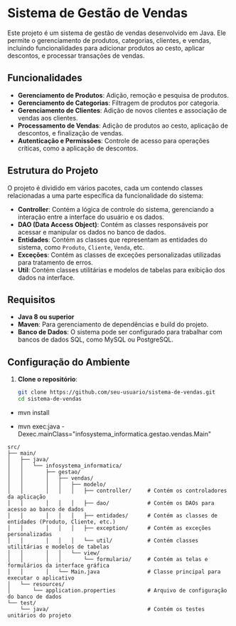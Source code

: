# Sistema de Gestão de Vendas

Este projeto é um sistema de gestão de vendas desenvolvido em Java. Ele permite o gerenciamento de produtos, categorias, clientes, e vendas, incluindo funcionalidades para adicionar produtos ao cesto, aplicar descontos, e processar transações de vendas.

## Funcionalidades

- **Gerenciamento de Produtos**: Adição, remoção e pesquisa de produtos.
- **Gerenciamento de Categorias**: Filtragem de produtos por categoria.
- **Gerenciamento de Clientes**: Adição de novos clientes e associação de vendas aos clientes.
- **Processamento de Vendas**: Adição de produtos ao cesto, aplicação de descontos, e finalização de vendas.
- **Autenticação e Permissões**: Controle de acesso para operações críticas, como a aplicação de descontos.

## Estrutura do Projeto

O projeto é dividido em vários pacotes, cada um contendo classes relacionadas a uma parte específica da funcionalidade do sistema:

- **Controller**: Contém a lógica de controle do sistema, gerenciando a interação entre a interface do usuário e os dados.
- **DAO (Data Access Object)**: Contém as classes responsáveis por acessar e manipular os dados no banco de dados.
- **Entidades**: Contém as classes que representam as entidades do sistema, como `Produto`, `Cliente`, `Venda`, etc.
- **Exceções**: Contém as classes de exceções personalizadas utilizadas para tratamento de erros.
- **Util**: Contém classes utilitárias e modelos de tabelas para exibição dos dados na interface.

## Requisitos

- **Java 8 ou superior**
- **Maven**: Para gerenciamento de dependências e build do projeto.
- **Banco de Dados**: O sistema pode ser configurado para trabalhar com bancos de dados SQL, como MySQL ou PostgreSQL.

## Configuração do Ambiente

1. **Clone o repositório**:
   ```bash
   git clone https://github.com/seu-usuario/sistema-de-vendas.git
   cd sistema-de-vendas
- mvn install

- mvn exec:java -Dexec.mainClass="infosystema_informatica.gestao.vendas.Main"
```
src/
├── main/
│   ├── java/
│   │   └── infosystema_informatica/
│   │       ├── gestao/
│   │       │   ├── vendas/
│   │       │   │   ├── modelo/
│   │       │   │   │   ├── controller/     # Contém os controladores da aplicação
│   │       │   │   │   ├── dao/            # Contém os DAOs para acesso ao banco de dados
│   │       │   │   │   ├── entidades/      # Contém as classes de entidades (Produto, Cliente, etc.)
│   │       │   │   │   ├── exception/      # Contém as exceções personalizadas
│   │       │   │   │   └── util/           # Contém classes utilitárias e modelos de tabelas
│   │       │   │   └── view/
│   │       │   │       └── formulario/     # Contém as telas e formulários da interface gráfica
│   │       │   └── Main.java               # Classe principal para executar o aplicativo
│   └── resources/
│       └── application.properties          # Arquivo de configuração do banco de dados
└── test/
    └── java/                               # Contém os testes unitários do projeto
```




